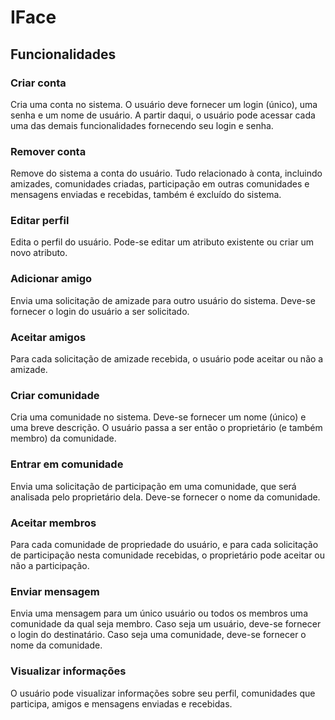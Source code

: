 # IFace
## Funcionalidades
### Criar conta
Cria uma conta no sistema. O usuário deve fornecer um login (único), uma senha e um nome de usuário. A partir daqui, o usuário pode acessar cada uma das demais funcionalidades fornecendo seu login e senha.
### Remover conta
Remove do sistema a conta do usuário. Tudo relacionado à conta, incluindo amizades, comunidades criadas, participação em outras comunidades e mensagens enviadas e recebidas, também é excluído do sistema.
### Editar perfil
Edita o perfil do usuário. Pode-se editar um atributo existente ou criar um novo atributo.
### Adicionar amigo
Envia uma solicitação de amizade para outro usuário do sistema. Deve-se fornecer o login do usuário a ser solicitado.
### Aceitar amigos
Para cada solicitação de amizade recebida, o usuário pode aceitar ou não a amizade.
### Criar comunidade
Cria uma comunidade no sistema. Deve-se fornecer um nome (único) e uma breve descrição. O usuário passa a ser então o proprietário (e também membro) da comunidade.
### Entrar em comunidade
Envia uma solicitação de participação em uma comunidade, que será analisada pelo proprietário dela. Deve-se fornecer o nome da comunidade.
### Aceitar membros
Para cada comunidade de propriedade do usuário, e para cada solicitação de participação nesta comunidade recebidas, o proprietário pode aceitar ou não a participação.
### Enviar mensagem
Envia uma mensagem para um único usuário ou todos os membros uma comunidade da qual seja membro. Caso seja um usuário, deve-se fornecer o login do destinatário. Caso seja uma comunidade, deve-se fornecer o nome da comunidade.
### Visualizar informações
O usuário pode visualizar informações sobre seu perfil, comunidades que participa, amigos e mensagens enviadas e recebidas.
